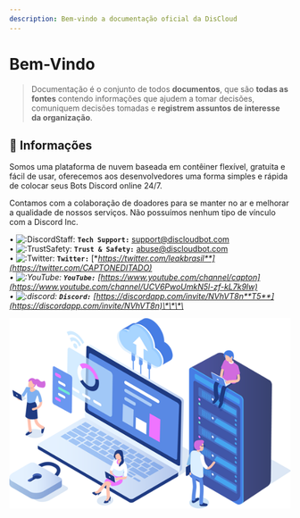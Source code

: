```yaml
---
description: Bem-vindo a documentação oficial da DisCloud
---
```


# Bem-Vindo

> Documentação é o conjunto de todos **documentos**, que são **todas as fontes** contendo informações que ajudem a tomar decisões, comuniquem decisões tomadas e **registrem assuntos de interesse da organização**.

## 📜 Informações

Somos uma plataforma de nuvem baseada em contêiner flexível, gratuita e fácil de usar, oferecemos aos desenvolvedores uma forma simples e rápida de colocar seus Bots Discord online 24/7.

Contamos com a colaboração de doadores para se manter no ar e melhorar a qualidade de nossos serviços. Não possuímos nenhum tipo de vínculo com a Discord Inc.

• ![:DiscordStaff:](https://cdn.discordapp.com/emojis/452955567795732480.png?v=1) **`Tech Support:`** support@discloudbot.com  
• ![:TrustSafety:](https://cdn.discordapp.com/emojis/606720108164939776.png?v=1) **`Trust & Safety:`** abuse@discloudbot.com  
• ![:Twitter:](https://cdn.discordapp.com/emojis/556968525261176842.png?v=1) **`Twitter:`** [**https://twitter.com/leakbrasil**](https://twitter.com/CAPTONEDITADO)  
• ![:YouTube:](https://cdn.discordapp.com/emojis/430925378681569282.png?v=1) **`YouTube:`** [https://www.youtube.com/channel/capton](https://www.youtube.com/channel/UCV6PwoUmkN5l-zf-kL7k9lw)  
• ![:discord:](https://cdn.discordapp.com/emojis/274789236421427200.png?v=1) **`Discord:`** [https://discordapp.com/invite/NVhVT8n**T5**](https://discordapp.com/invite/NVhVT8n)\*\*\*\*

![](.gitbook/assets/1.png)

